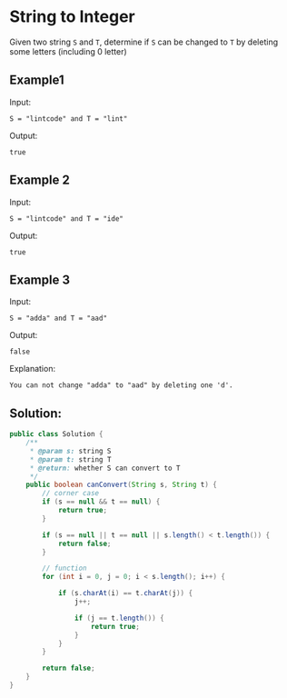 # String to Integer
Given two string `S` and `T`, determine if `S` can be changed to `T` by deleting some letters (including 0 letter)

## Example1
Input:
```
S = "lintcode" and T = "lint"

```
Output:
```
true

```

## Example 2
Input:
```
S = "lintcode" and T = "ide"

```
Output:
```
true

```

## Example 3
Input:
```
S = "adda" and T = "aad"

```
Output:
```
false

```
Explanation:
```
You can not change "adda" to "aad" by deleting one 'd'.

```

## Solution:
```java
public class Solution {
    /**
     * @param s: string S
     * @param t: string T
     * @return: whether S can convert to T
     */
    public boolean canConvert(String s, String t) {
        // corner case
        if (s == null && t == null) {
            return true;
        }

        if (s == null || t == null || s.length() < t.length()) {
            return false;
        }

        // function
        for (int i = 0, j = 0; i < s.length(); i++) {

            if (s.charAt(i) == t.charAt(j)) {
                j++;

                if (j == t.length()) {
                    return true;
                }
            }
        }

        return false;
    }
}
```
